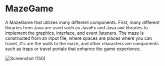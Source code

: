 # MazeGame
A MazeGame that utilizes many different components. First, many different libraries from Java are used such as JavaFx and Java.awt libraries to implement the graphics, interface, and event listeners. The maze is constructed from an input file, where spaces are places where you can travel, #'s are the walls to the maze, and other characters are components such as traps or travel portals that enhance the game experience.

![Screenshot (150)](https://user-images.githubusercontent.com/50529339/148703724-43542d16-7653-4de9-9f25-7e9682c9b132.png)
